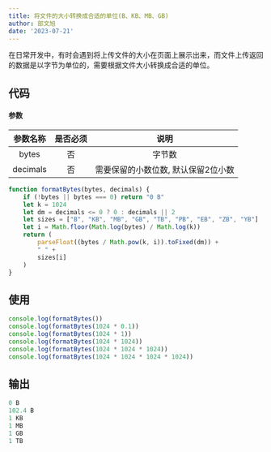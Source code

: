 ```yaml
---
title: 将文件的大小转换成合适的单位(B、KB、MB、GB)
author: 部文旭
date: '2023-07-21'
---
```


在日常开发中，有时会遇到将上传文件的大小在页面上展示出来，而文件上传返回的数据是以字节为单位的，需要根据文件大小转换成合适的单位。

## 代码

#### 参数
|参数名称|是否必须|说明|
|:---:|:---:|:---:|
|bytes|否|字节数|
|decimals|否|需要保留的小数位数, 默认保留2位小数|

```js
function formatBytes(bytes, decimals) {
    if (!bytes || bytes === 0) return "0 B"
    let k = 1024
    let dm = decimals <= 0 ? 0 : decimals || 2
    let sizes = ["B", "KB", "MB", "GB", "TB", "PB", "EB", "ZB", "YB"]
    let i = Math.floor(Math.log(bytes) / Math.log(k))
    return (
        parseFloat((bytes / Math.pow(k, i)).toFixed(dm)) +
        " " +
        sizes[i]
    )
}
```

## 使用
```js
console.log(formatBytes())
console.log(formatBytes(1024 * 0.1))
console.log(formatBytes(1024 * 1))
console.log(formatBytes(1024 * 1024))
console.log(formatBytes(1024 * 1024 * 1024))
console.log(formatBytes(1024 * 1024 * 1024 * 1024))
```

## 输出
```js
0 B
102.4 B
1 KB
1 MB
1 GB
1 TB
```
<LastUpdated />